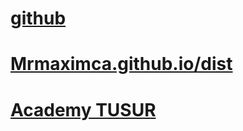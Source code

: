 
# [github](https://github.com/Mrmaximca/Mrmaximca.github.io)

# [Mrmaximca.github.io/dist](https://mrmaximca.github.io/dist/)

# [Academy TUSUR](https://it.tusur.ru)
